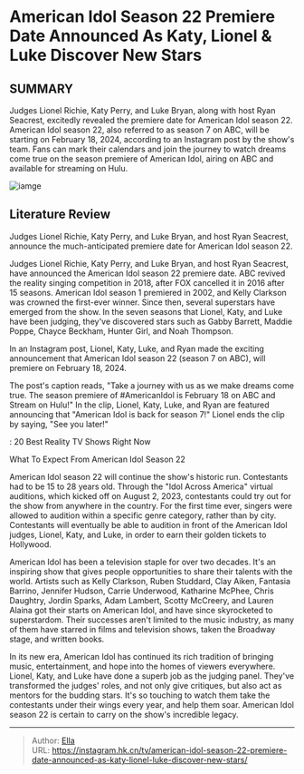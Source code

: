 # American Idol Season 22 Premiere Date Announced As Katy, Lionel &amp; Luke Discover New Stars


## SUMMARY 



  Judges Lionel Richie, Katy Perry, and Luke Bryan, along with host Ryan Seacrest, excitedly revealed the premiere date for American Idol season 22.   American Idol season 22, also referred to as season 7 on ABC, will be starting on February 18, 2024, according to an Instagram post by the show&#39;s team.   Fans can mark their calendars and join the journey to watch dreams come true on the season premiere of American Idol, airing on ABC and available for streaming on Hulu.  

![iamge](https://static1.srcdn.com/wordpress/wp-content/uploads/2023/05/kuikgfeliugvflwo8i67823409y.jpg)

## Literature Review
Judges Lionel Richie, Katy Perry, and Luke Bryan, and host Ryan Seacrest, announce the much-anticipated premiere date for American Idol season 22.




Judges Lionel Richie, Katy Perry, and Luke Bryan, and host Ryan Seacrest, have announced the American Idol season 22 premiere date. ABC revived the reality singing competition in 2018, after FOX cancelled it in 2016 after 15 seasons. American Idol season 1 premiered in 2002, and Kelly Clarkson was crowned the first-ever winner. Since then, several superstars have emerged from the show. In the seven seasons that Lionel, Katy, and Luke have been judging, they&#39;ve discovered stars such as Gabby Barrett, Maddie Poppe, Chayce Beckham, Hunter Girl, and Noah Thompson.




In an Instagram post, Lionel, Katy, Luke, and Ryan made the exciting announcement that American Idol season 22 (season 7 on ABC), will premiere on February 18, 2024.


 

The post&#39;s caption reads, &#34;Take a journey with us as we make dreams come true. The season premiere of #AmericanIdol is February 18 on ABC and Stream on Hulu!&#34; In the clip, Lionel, Katy, Luke, and Ryan are featured announcing that &#34;American Idol is back for season 7!&#34; Lionel ends the clip by saying, &#34;See you later!&#34;

 : 20 Best Reality TV Shows Right Now


 What To Expect From American Idol Season 22 
          




American Idol season 22 will continue the show&#39;s historic run. Contestants had to be 15 to 28 years old. Through the &#34;Idol Across America&#34; virtual auditions, which kicked off on August 2, 2023, contestants could try out for the show from anywhere in the country. For the first time ever, singers were allowed to audition within a specific genre category, rather than by city. Contestants will eventually be able to audition in front of the American Idol judges, Lionel, Katy, and Luke, in order to earn their golden tickets to Hollywood.

American Idol has been a television staple for over two decades. It&#39;s an inspiring show that gives people opportunities to share their talents with the world. Artists such as Kelly Clarkson, Ruben Studdard, Clay Aiken, Fantasia Barrino, Jennifer Hudson, Carrie Underwood, Katharine McPhee, Chris Daughtry, Jordin Sparks, Adam Lambert, Scotty McCreery, and Lauren Alaina got their starts on American Idol, and have since skyrocketed to superstardom. Their successes aren&#39;t limited to the music industry, as many of them have starred in films and television shows, taken the Broadway stage, and written books.




In its new era, American Idol has continued its rich tradition of bringing music, entertainment, and hope into the homes of viewers everywhere. Lionel, Katy, and Luke have done a superb job as the judging panel. They&#39;ve transformed the judges&#39; roles, and not only give critiques, but also act as mentors for the budding stars. It&#39;s so touching to watch them take the contestants under their wings every year, and help them soar. American Idol season 22 is certain to carry on the show&#39;s incredible legacy.



---

> Author: [Ella](https://instagram.hk.cn/)  
> URL: https://instagram.hk.cn/tv/american-idol-season-22-premiere-date-announced-as-katy-lionel-luke-discover-new-stars/  

